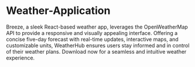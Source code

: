 # Weather-Application

Breeze, a sleek React-based weather app, leverages the OpenWeatherMap API to provide a responsive and visually appealing interface. Offering a concise five-day forecast with real-time updates, interactive maps, and customizable units, WeatherHub ensures users stay informed and in control of their weather plans. Download now for a seamless and intuitive weather experience.
